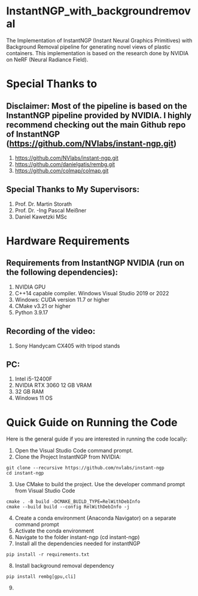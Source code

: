 # InstantNGP_with_backgroundremoval
The Implementation of InstantNGP (Instant Neural Graphics Primitives) with Background Removal pipeline for generating novel views of plastic containers. This implementation is based on the research done by NVIDIA on NeRF (Neural Radiance Field). 

# Special Thanks to 
## Disclaimer: Most of the pipeline is based on the InstantNGP pipeline provided by NVIDIA. I highly recommend checking out the main Github repo of InstantNGP (https://github.com/NVlabs/instant-ngp.git)
1. https://github.com/NVlabs/instant-ngp.git
2. https://github.com/danielgatis/rembg.git
3. https://github.com/colmap/colmap.git

## Special Thanks to My Supervisors:
1. Prof. Dr. Martin Storath
2. Prof. Dr. -Ing Pascal Meißner
3. Daniel Kawetzki MSc

# Hardware Requirements
## Requirements from InstantNGP NVIDIA (run on the following dependencies):
1. NVIDIA GPU
2. C++14 capable compiler. Windows Visual Studio 2019 or 2022
3. Windows: CUDA version 11.7 or higher
4. CMake v3.21 or higher
5. Python 3.9.17 

## Recording of the video:
1. Sony Handycam CX405 with tripod stands

## PC:
1. Intel i5-12400F
2. NVIDIA RTX 3060 12 GB VRAM
3. 32 GB RAM
4. Windows 11 OS

# Quick Guide on Running the Code
Here is the general guide if you are interested in running the code locally: 
1. Open the Visual Studio Code command prompt.
2. Clone the Project InstantNGP from NVIDIA:
```shell
git clone --recursive https://github.com/nvlabs/instant-ngp
cd instant-ngp
```
3. Use CMake to build the project. Use the developer command prompt from Visual Studio Code
```shell
cmake . -B build -DCMAKE_BUILD_TYPE=RelWithDebInfo
cmake --build build --config RelWithDebInfo -j
```
4. Create a conda environment (Anaconda Navigator) on a separate command prompt
5. Activate the conda environment
6. Navigate to the folder instant-ngp (cd instant-ngp)
7. Install all the dependencies needed for instantNGP
```shell
pip install -r requirements.txt
```
8. Install background removal dependency
```shell
pip install rembg[gpu,cli]
```
9. 

